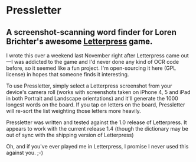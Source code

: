 # Pressletter
## A screenshot-scanning word finder for Loren Brichter's awesome [Letterpress](https://itunes.apple.com/us/app/letterpress-word-game/id526619424?mt=8) game.

I wrote this over a weekend last November right after Letterpress came out—I was addicted to the game and I'd never done any kind of OCR code before, so it seemed like a fun project. I'm open-sourcing it here (GPL license) in hopes that someone finds it interesting.

To use Pressletter, simply select a Letterpress screenshot from your device's camera roll (works with screenshots taken on iPhone 4, 5 and iPad in both Portrait and Landscape orientations) and it'll generate the 1000 longest words on the board. If you tap on letters on the board, Pressletter will re-sort the list weighting those letters more heavily.

Pressletter was written and tested against the 1.0 release of Letterpress. It appears to work with the current release 1.4 (though the dictionary may be out of sync with the shipping version of Letterpress)

Oh, and if you've ever played me in Letterpress, I promise I never used this against you. ;-)